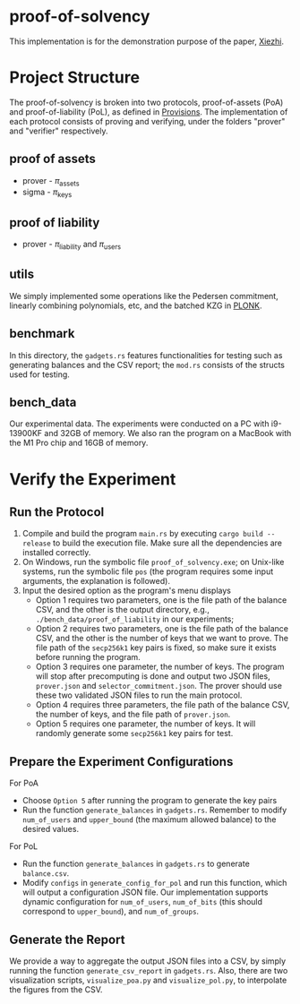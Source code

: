 # proof-of-solvency

This implementation is for the demonstration purpose of the paper, [Xiezhi]().

# Project Structure

The proof-of-solvency is broken into two protocols, proof-of-assets (PoA) and proof-of-liability (PoL), as defined in [Provisions](https://eprint.iacr.org/2015/1008#:~:text=A%20proof%20of%20solvency%20demonstrates,any%20information%20about%20its%20customers). The implementation of each protocol consists of proving and verifying, under the folders "prover" and "verifier" respectively.

## proof of assets
   * prover - $\pi_\mathsf{assets}$
   * sigma - $\pi_\mathsf{keys}$

## proof of liability
   * prover - $\pi_\mathsf{liability}$ and $\pi_\mathsf{users}$

## utils

We simply implemented some operations like the Pedersen commitment, linearly combining polynomials, etc, and the batched KZG in [PLONK](https://eprint.iacr.org/2019/953).

## benchmark

In this directory, the `gadgets.rs` features functionalities for testing such as generating balances and the CSV report; the `mod.rs` consists of the structs used for testing.

## bench_data

Our experimental data. The experiments were conducted on a PC with i9-13900KF and 32GB of memory. We also ran the program on a MacBook with the M1 Pro chip and 16GB of memory.

# Verify the Experiment

## Run the Protocol

1. Compile and build the program `main.rs` by executing `cargo build --release` to build the execution file. Make sure all the dependencies are installed correctly.
2. On Windows, run the symbolic file `proof_of_solvency.exe`; on Unix-like systems, run the symbolic file `pos` (the program requires some input arguments, the explanation is followed).
3. Input the desired option as the program's menu displays
   - Option 1 requires two parameters, one is the file path of the balance CSV, and the other is the output directory, e.g., `./bench_data/proof_of_liability` in our experiments;
   - Option 2 requires two parameters, one is the file path of the balance CSV, and the other is the number of keys that we want to prove. The file path of the $\texttt{secp256k1}$ key pairs is fixed, so make sure it exists before running the program.
   - Option 3 requires one parameter, the number of keys. The program will stop after precomputing is done and output two JSON files, `prover.json` and `selector_commitment.json`. The prover should use these two validated JSON files to run the main protocol.
   - Option 4 requires three parameters, the file path of the balance CSV, the number of keys, and the file path of `prover.json`.
   - Option 5 requires one parameter, the number of keys. It will randomly generate some $\texttt{secp256k1}$ key pairs for test.

## Prepare the Experiment Configurations

For PoA
- Choose `Option 5` after running the program to generate the key pairs
- Run the function `generate_balances` in `gadgets.rs`. Remember to modify `num_of_users` and `upper_bound` (the maximum allowed balance) to the desired values.

For PoL
- Run the function `generate_balances` in `gadgets.rs` to generate `balance.csv`.
- Modify `configs` in `generate_config_for_pol` and run this function, which will output a configuration JSON file. Our implementation supports dynamic configuration for `num_of_users`, `num_of_bits` (this should correspond to `upper_bound`), and `num_of_groups`.

## Generate the Report
We provide a way to aggregate the output JSON files into a CSV, by simply running the function `generate_csv_report` in `gadgets.rs`. Also, there are two visualization scripts, `visualize_poa.py` and `visualize_pol.py`, to interpolate the figures from the CSV.
